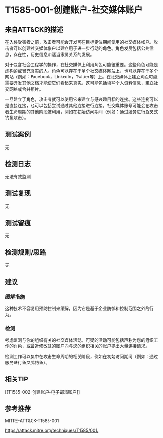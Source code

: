 # T1585-001-创建账户-社交媒体账户

## 来自ATT&CK的描述

在入侵受害者之前，攻击者可能会开发可在目标定位期间使用的社交媒体帐户。攻击者可以创建社交媒体帐户以建立用于进一步行动的角色。角色发展包括公共信息，存在性，历史信息和适当隶属关系的发展。

对于包含社会工程学的操作，在社交媒体上利用角色可能很重要。这些角色可能是虚构的或冒充真实的人。角色可以存在于单个社交媒体网站上，也可以存在于多个网站（例如：Facebook，LinkedIn，Twitter等）上。在社交媒体上建立角色可能需要开发其他文档才能使它们看起来真实。这可能包括填写个人资料信息，建立社交网络或合并照片。

一旦建立了角色，攻击者就可以使用它来建立与感兴趣目标的连接。这些连接可以是直接连接，也可以包括尝试通过其他连接进行连接。社交媒体账号可能会在攻击者生命周期的其他阶段被利用，例如在初始访问期间（例如：通过服务进行鱼叉式钓鱼攻击）。

## 测试案例

无

## 检测日志

无法有效监测

## 测试复现

无

## 测试留痕

无

## 检测规则/思路

无

## 建议

### 缓解措施

这种技术不容易用预防控制来缓解，因为它是基于企业防御和控制范围之外的行为。

### 检测

考虑监测与你的组织有关的社交媒体活动。可疑的活动可能包括声称为您的组织工作的角色，或最近修改过的账户向与您的组织相关的账户提出大量连接请求。

检测工作可以集中在攻击生命周期的相关阶段，例如在初始访问期间（例如：通过服务进行鱼叉式钓鱼）。

## 相关TIP

[[T1585-002-创建账户-电子邮箱账户]]

## 参考推荐

MITRE-ATT&CK-T1585-001

<https://attack.mitre.org/techniques/T1585/001/>
